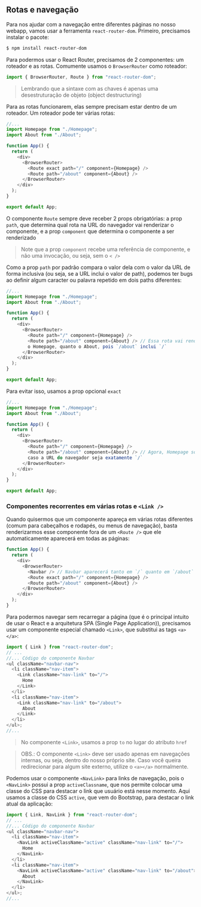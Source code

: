 ## Rotas e navegação

Para nos ajudar com a navegação entre diferentes páginas no nosso webapp, vamos usar a ferramenta `react-router-dom`. Primeiro, precisamos instalar o pacote:

```bash
$ npm install react-router-dom
```

Para podermos usar o React Router, precisamos de 2 componentes: um roteador e as rotas. Comumente usamos o `BrowserRouter` como roteador:

```javascript
import { BrowserRouter, Route } from "react-router-dom";
```

> Lembrando que a sintaxe com as chaves é apenas uma desestruturação de objeto (object destructuring)

Para as rotas funcionarem, elas sempre precisam estar dentro de um roteador. Um roteador pode ter várias rotas:

```javascript
//...
import Homepage from "./Homepage";
import About from "./About";

function App() {
  return (
    <div>
      <BrowserRouter>
        <Route exact path="/" component={Homepage} />
        <Route path="/about" component={About} />
      </BrowserRouter>
    </div>
  );
}

export default App;
```

O componente `Route` sempre deve receber 2 props obrigatórias: a prop `path`, que determina qual rota na URL do navegador vai renderizar o componente, e a prop `component` que determina o componente a ser renderizado

> Note que a prop `component` recebe uma referência de componente, e não uma invocação, ou seja, sem o `< />`

Como a prop `path` por padrão compara o valor dela com o valor da URL de forma inclusiva (ou seja, se a URL inclui o valor de path), podemos ter bugs ao definir algum caracter ou palavra repetido em dois paths diferentes:

```javascript
//...
import Homepage from "./Homepage";
import About from "./About";

function App() {
  return (
    <div>
      <BrowserRouter>
        <Route path="/" component={Homepage} />
        <Route path="/about" component={About} /> // Essa rota vai renderizar tanto
        o Homepage, quanto o About, pois `/about` inclui `/`
      </BrowserRouter>
    </div>
  );
}

export default App;
```

Para evitar isso, usamos a prop opcional `exact`

```javascript
//...
import Homepage from "./Homepage";
import About from "./About";

function App() {
  return (
    <div>
      <BrowserRouter>
        <Route path="/" component={Homepage} />
        <Route path="/about" component={About} /> // Agora, Homepage só será renderizado
        caso a URL do navegador seja exatamente `/`
      </BrowserRouter>
    </div>
  );
}

export default App;
```

### Componentes recorrentes em várias rotas e `<Link />`

Quando quisermos que um componente apareça em várias rotas diferentes (comum para cabeçalhos e rodapés, ou menus de navegação), basta renderizarmos esse componente fora de um `<Route />` que ele automaticamente aparecerá em todas as páginas:

```javascript
function App() {
  return (
    <div>
      <BrowserRouter>
        <Navbar /> // Navbar aparecerá tanto em `/` quanto em `/about`
        <Route exact path="/" component={Homepage} />
        <Route path="/about" component={About} />
      </BrowserRouter>
    </div>
  );
}
```

Para podermos navegar sem recarregar a página (que é o principal intuito de usar o React e a arquitetura SPA (Single Page Application)), precisamos usar um componente especial chamado `<Link>`, que substitui as tags `<a></a>`:

```javascript
import { Link } from "react-router-dom";
// ...
//... Código do componente Navbar
<ul className="navbar-nav">
  <li className="nav-item">
    <Link className="nav-link" to="/">
      Home
    </Link>
  </li>
  <li className="nav-item">
    <Link className="nav-link" to="/about">
      About
    </Link>
  </li>
</ul>;
//...
```

> No componente `<Link>`, usamos a prop `to` no lugar do atributo `href`

> OBS.: O componente `<Link>` deve ser usado apenas em navegações internas, ou seja, dentro do nosso próprio site. Caso você queira redirecionar para algum site externo, utilize o `<a></a>` normalmente.

Podemos usar o componente `<NavLink>` para links de navegação, pois o `<NavLink>` possui a prop `activeClassname`, que nos permite colocar uma classe do CSS para destacar o link que usuário está nesse momento. Aqui usamos a classe do CSS `active`, que vem do Bootstrap, para destacar o link atual da aplicação:

```javascript
import { Link, NavLink } from "react-router-dom";
// ...
//... Código do componente Navbar
<ul className="navbar-nav">
  <li className="nav-item">
    <NavLink activeClassName="active" className="nav-link" to="/">
      Home
    </NavLink>
  </li>
  <li className="nav-item">
    <NavLink activeClassName="active" className="nav-link" to="/about">
      About
    </NavLink>
  </li>
</ul>;
//...
```
